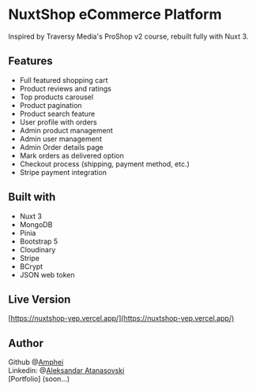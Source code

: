 # NuxtShop eCommerce Platform

Inspired by Traversy Media's ProShop v2 course, rebuilt fully with Nuxt 3.

## Features

- Full featured shopping cart
- Product reviews and ratings
- Top products carousel
- Product pagination
- Product search feature
- User profile with orders
- Admin product management
- Admin user management
- Admin Order details page
- Mark orders as delivered option
- Checkout process (shipping, payment method, etc.)
- Stripe payment integration

## Built with

- Nuxt 3
- MongoDB
- Pinia
- Bootstrap 5
- Cloudinary
- Stripe
- BCrypt
- JSON web token

## Live Version

[https://nuxtshop-yep.vercel.app/](https://nuxtshop-yep.vercel.app/)

## Author

Github @[Amphei](https://github.com/Amphei) <br>
Linkedin: @[Aleksandar Atanasovski](https://www.linkedin.com/in/aleksandar-atanasovski-16b123263/) <br>
[Portfolio] (soon...)
